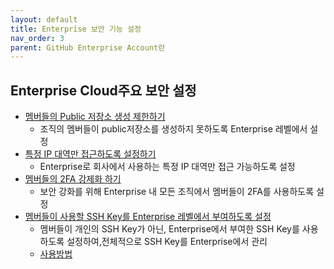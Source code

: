 ```yaml
---
layout: default
title: Enterprise 보안 기능 설정
nav_order: 3
parent: GitHub Enterprise Account란
---
```



## Enterprise Cloud주요 보안 설정

  - [멤버들의 Public 저장소 생성 제한하기](https://docs.github.com/en/enterprise-cloud@latest/github/setting-up-and-managing-your-enterprise/enforcing-repository-management-policies-in-your-enterprise-account#enforcing-a-policy-on-creating-repositories)
     - 조직의 멤버들이 public저장소를 생성하지 못하도록 Enterprise 레벨에서 설정
  - [특정 IP 대역만 접근하도록 설정하기](https://docs.github.com/en/enterprise-cloud@latest/github/setting-up-and-managing-your-enterprise/enforcing-security-settings-in-your-enterprise-account#enabling-allowed-ip-addresses)
     - Enterprise로 회사에서 사용하는 특정 IP 대역만 접근 가능하도록 설정
  - [멤버들의 2FA 강제화 하기](https://docs.github.com/en/enterprise-cloud@latest/github/setting-up-and-managing-your-enterprise/enforcing-security-settings-in-your-enterprise-account#requiring-two-factor-authentication-for-organizations-in-your-enterprise-account)
     - 보안 강화를 위해 Enterprise 내 모든 조직에서 멤버들이 2FA를 사용하도록 설정
  - [멤버들이 사용할 SSH Key를 Enterprise 레벨에서 부여하도록 설정](https://docs.github.com/en/enterprise-cloud@latest/github/setting-up-and-managing-your-enterprise/enforcing-security-settings-in-your-enterprise-account#managing-your-enterprise-accounts-ssh-certificate-authorities)
     - 멤버들이 개인의 SSH Key가 아닌, Enterprise에서 부여한 SSH Key를 사용하도록 설정하여,전체적으로 SSH Key를 Enterprise에서 관리
     - [사용방법](https://docs.github.com/en/enterprise-cloud@latest/github/setting-up-and-managing-organizations-and-teams/about-ssh-certificate-authorities)